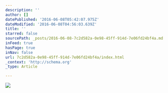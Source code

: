 ```yaml
---
description: ''
author: []
datePublished: '2016-06-08T05:42:07.975Z'
dateModified: '2016-06-08T04:56:03.639Z'
title: ''
starred: false
sourcePath: _posts/2016-06-08-7c2d582a-0e98-45ff-914d-7e06fd24bf4a.md
inFeed: true
hasPage: true
inNav: false
url: 7c2d582a-0e98-45ff-914d-7e06fd24bf4a/index.html
_context: 'http://schema.org'
_type: Article

---
```

![](https://the-grid-user-content.s3-us-west-2.amazonaws.com/7a8107ec-612e-459c-b52f-82ce8ad10544.jpg)
